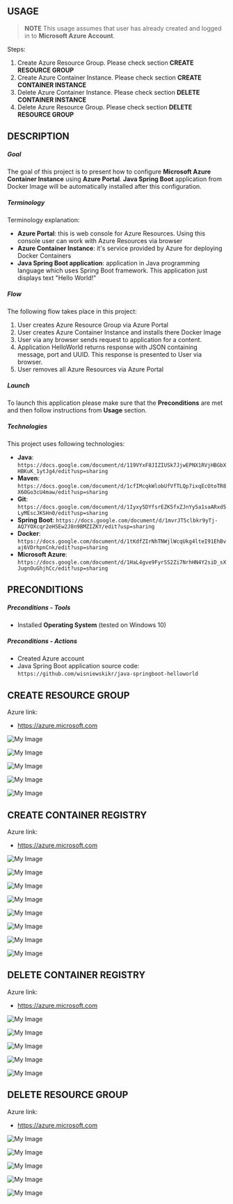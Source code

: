 USAGE
-----

> **NOTE** This usage assumes that user has already created and logged in to **Microsoft Azure Account**.

Steps:
1. Create Azure Resource Group. Please check section **CREATE RESOURCE GROUP**
1. Create Azure Container Instance. Please check section **CREATE CONTAINER INSTANCE**
1. Delete Azure Container Instance. Please check section **DELETE CONTAINER INSTANCE**
1. Delete Azure Resource Group. Please check section **DELETE RESOURCE GROUP**


DESCRIPTION
-----------

##### Goal
The goal of this project is to present how to configure **Microsoft Azure Container Instance** using **Azure Portal**. **Java Spring Boot** application from Docker Image will be automatically installed after this configuration.

##### Terminology
Terminology explanation:
* **Azure Portal**: this is web console for Azure Resources. Using this console user can work with Azure Resources via browser
* **Azure Container Instance**: it's service provided by Azure for deploying Docker Containers
* **Java Spring Boot application**: application in Java programming language which uses Spring Boot framework. This application just displays text "Hello World!"

##### Flow
The following flow takes place in this project:
1. User creates Azure Resource Group via Azure Portal
1. User creates Azure Container Instance and installs there Docker Image
1. User via any browser sends request to application for a content.
1. Application HelloWorld returns response with JSON containing message, port and UUID. This response is presented to User via browser.
1. User removes all Azure Resources via Azure Portal

##### Launch
To launch this application please make sure that the **Preconditions** are met and then follow instructions from **Usage** section.

##### Technologies
This project uses following technologies:
* **Java**: `https://docs.google.com/document/d/119VYxF8JIZIUSk7JjwEPNX1RVjHBGbXHBKuK_1ytJg4/edit?usp=sharing`
* **Maven**: `https://docs.google.com/document/d/1cfIMcqkWlobUfVfTLQp7ixqEcOtoTR8X6OGo3cU4maw/edit?usp=sharing`
* **Git**: `https://docs.google.com/document/d/1Iyxy5DYfsrEZK5fxZJnYy5a1saARxd5LyMEscJKSHn0/edit?usp=sharing`
* **Spring Boot**: `https://docs.google.com/document/d/1mvrJT5clbkr9yTj-AQ7YOXcqr2eHSEw2J8n9BMZIZKY/edit?usp=sharing`
* **Docker**: `https://docs.google.com/document/d/1tKdfZIrNhTNWjlWcqUkg4lteI91EhBvaj6VDrhpnCnk/edit?usp=sharing`
* **Microsoft Azure**: `https://docs.google.com/document/d/1HaL4gve9FyrSS2Zi7NrhHN4Y2siD_sXJugnOuGhjhCc/edit?usp=sharing`


PRECONDITIONS
-------------

##### Preconditions - Tools
* Installed **Operating System** (tested on Windows 10)

##### Preconditions - Actions
* Created Azure account
* Java Spring Boot application source code: `https://github.com/wisniewskikr/java-springboot-helloworld`


CREATE RESOURCE GROUP
---------------------

Azure link:
* https://azure.microsoft.com

![My Image](readme-images/create-rg-01.png)

![My Image](readme-images/create-rg-02.png)

![My Image](readme-images/create-rg-03.png)

![My Image](readme-images/create-rg-04.png)

![My Image](readme-images/create-rg-05.png)


CREATE CONTAINER REGISTRY
-------------------------

Azure link:
* https://azure.microsoft.com

![My Image](readme-images/create-container-instance-01.png)

![My Image](readme-images/create-container-instance-02.png)

![My Image](readme-images/create-container-instance-03.png)

![My Image](readme-images/create-container-instance-04.png)

![My Image](readme-images/create-container-instance-05.png)

![My Image](readme-images/create-container-instance-06.png)

![My Image](readme-images/create-container-instance-07.png)

![My Image](readme-images/create-container-instance-08.png)


DELETE CONTAINER REGISTRY
-------------------------

Azure link:
* https://azure.microsoft.com

![My Image](readme-images/delete-container-instance-01.png)

![My Image](readme-images/delete-container-instance-02.png)

![My Image](readme-images/delete-container-instance-03.png)

![My Image](readme-images/delete-container-instance-04.png)

![My Image](readme-images/delete-container-instance-05.png)


DELETE RESOURCE GROUP
---------------------

Azure link:
* https://azure.microsoft.com

![My Image](readme-images/delete-rg-01.png)

![My Image](readme-images/delete-rg-02.png)

![My Image](readme-images/delete-rg-03.png)

![My Image](readme-images/delete-rg-04.png)

![My Image](readme-images/delete-rg-05.png)